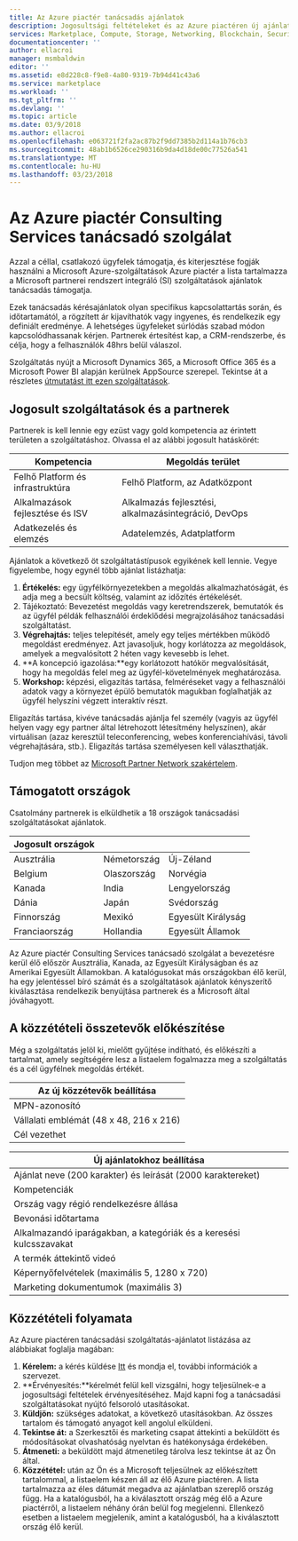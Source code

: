 ```yaml
---
title: Az Azure piactér tanácsadás ajánlatok
description: Jogosultsági feltételeket és az Azure piactéren új ajánlattípus közzétételi követelményei
services: Marketplace, Compute, Storage, Networking, Blockchain, Security
documentationcenter: ''
author: ellacroi
manager: msmbaldwin
editor: ''
ms.assetid: e8d228c8-f9e8-4a80-9319-7b94d41c43a6
ms.service: marketplace
ms.workload: ''
ms.tgt_pltfrm: ''
ms.devlang: ''
ms.topic: article
ms.date: 03/9/2018
ms.author: ellacroi
ms.openlocfilehash: e063721f2fa2ac87b2f9dd7385b2d114a1b76cb3
ms.sourcegitcommit: 48ab1b6526ce290316b9da4d18de00c77526a541
ms.translationtype: MT
ms.contentlocale: hu-HU
ms.lasthandoff: 03/23/2018
---
```

# <a name="azure-marketplace-consulting-services"></a>Az Azure piactér Consulting Services tanácsadó szolgálat
Azzal a céllal, csatlakozó ügyfelek támogatja, és kiterjesztése fogják használni a Microsoft Azure-szolgáltatások Azure piactér a lista tartalmazza a Microsoft partnerei rendszert integráló (SI) szolgáltatások ajánlatok tanácsadás támogatja. 

Ezek tanácsadás kérésajánlatok olyan specifikus kapcsolattartás során, és időtartamától, a rögzített ár kijavíthatók vagy ingyenes, és rendelkezik egy definiált eredménye. A lehetséges ügyfeleket súrlódás szabad módon kapcsolódhassanak kérjen. Partnerek értesítést kap, a CRM-rendszerbe, és célja, hogy a felhasználók 48hrs belül válaszol.

Szolgáltatás nyújt a Microsoft Dynamics 365, a Microsoft Office 365 és a Microsoft Power BI alapján kerülnek AppSource szerepel. Tekintse át a részletes [útmutatást itt ezen szolgáltatások](https://smp-cdn-prod.azureedge.net/documents/Microsoft%20AppSource%20Partner%20Listing%20Guidelines.pdf). 

## <a name="eligible-services-and-partners"></a>Jogosult szolgáltatások és a partnerek

Partnerek is kell lennie egy ezüst vagy gold kompetencia az érintett területen a szolgáltatáshoz. Olvassa el az alábbi jogosult hatáskörét:

|Kompetencia  |Megoldás terület  |
|---------|---------|
|Felhő Platform és infrastruktúra     |   Felhő Platform, az Adatközpont      |
|Alkalmazások fejlesztése és ISV     |  Alkalmazás fejlesztési, alkalmazásintegráció, DevOps       |
|Adatkezelés és elemzés    |  Adatelemzés, Adatplatform       |

Ajánlatok a következő öt szolgáltatástípusok egyikének kell lennie. Vegye figyelembe, hogy egynél több ajánlat listázhatja: 

1. **Értékelés:** egy ügyfélkörnyezetekben a megoldás alkalmazhatóságát, és adja meg a becsült költség, valamint az időzítés értékelését. 
2. Tájékoztató: Bevezetést megoldás vagy keretrendszerek, bemutatók és az ügyfél példák felhasználói érdeklődési megrajzolásához tanácsadási szolgáltatást. 
3. **Végrehajtás:** teljes telepítését, amely egy teljes mértékben működő megoldást eredményez. Azt javasoljuk, hogy korlátozza az megoldások, amelyek a megvalósított 2 héten vagy kevesebb is lehet. 
4. **A koncepció igazolása:**egy korlátozott hatókör megvalósítását, hogy ha megoldás felel meg az ügyfél-követelmények meghatározása. 
5. **Workshop:** képzési, eligazítás tartása, felméréseket vagy a felhasználói adatok vagy a környezet épülő bemutatók magukban foglalhatják az ügyfél helyszíni végzett interaktív részt. 

Eligazítás tartása, kivéve tanácsadás ajánlja fel személy (vagyis az ügyfél helyen vagy egy partner által létrehozott létesítmény helyszínen), akár virtuálisan (azaz keresztül teleconferencing, webes konferenciahívási, távoli végrehajtására, stb.). Eligazítás tartása személyesen kell választhatják.

Tudjon meg többet az [Microsoft Partner Network szakértelem](https://partner.microsoft.com/en-US/membership/competencies#simple-tab-content-1). 

## <a name="countries-supported"></a>Támogatott országok

Csatolmány partnerek is elküldhetik a 18 országok tanácsadási szolgáltatásokat ajánlatok. 


|Jogosult országok |  |  |
|---------|---------|---------|
|Ausztrália    |Németország         |Új-Zéland         |
|Belgium     |Olaszország         |Norvégia         |
|Kanada     |India         |Lengyelország         |
|Dánia     |Japán         |Svédország         |
|Finnország     |Mexikó         |Egyesült Királyság         |
|Franciaország     |Hollandia         |Egyesült Államok         |

Az Azure piactér Consulting Services tanácsadó szolgálat a bevezetésre kerül élő először Ausztrália, Kanada, az Egyesült Királyságban és az Amerikai Egyesült Államokban. A katalógusokat más országokban élő kerül, ha egy jelentéssel bíró számát és a szolgáltatások ajánlatok kényszerítő kiválasztása rendelkezik benyújtása partnerek és a Microsoft által jóváhagyott.

## <a name="prepare-your-publishing-artifacts"></a>A közzétételi összetevők előkészítése
Még a szolgáltatás jelöl ki, mielőtt gyűjtése indítható, és előkészíti a tartalmat, amely segítségére lesz a listaelem fogalmazza meg a szolgáltatás és a cél ügyfélnek megoldás értékét. 


|Az új közzétevők beállítása  |
|---------|
|MPN-azonosító     |
|Vállalati emblémát (48 x 48, 216 x 216)     |
|Cél vezethet     |


|Új ajánlatokhoz beállítása  |
|---------|
|Ajánlat neve (200 karakter) és leírását (2000 karaktereket)    |
|Kompetenciák     |
|Ország vagy régió rendelkezésre állása     |
|Bevonási időtartama     |
|Alkalmazandó iparágakban, a kategóriák és a keresési kulcsszavakat     |
|A termék áttekintő videó    |
|Képernyőfelvételek (maximális 5, 1280 x 720)     |
|Marketing dokumentumok (maximális 3)     |


## <a name="publishing-process"></a>Közzétételi folyamata
Az Azure piactéren tanácsadási szolgáltatás-ajánlatot listázása az alábbiakat foglalja magában:

1. **Kérelem:** a kérés küldése [Itt](https://azuremarketplace.microsoft.com/en-us/sell/nominate) és mondja el, további információk a szervezet. 
2. **Érvényesítés:**kérelmét felül kell vizsgálni, hogy teljesülnek-e a jogosultsági feltételek érvényesítéséhez. Majd kapni fog a tanácsadási szolgáltatásokat nyújtó felsoroló utasításokat. 
3. **Küldjön:** szükséges adatokat, a következő utasításokban. Az összes tartalom és támogató anyagot kell angolul elküldeni. 
4. **Tekintse át:** a Szerkesztői és marketing csapat áttekinti a beküldött és módosításokat olvashatóság nyelvtan és hatékonysága érdekében. 
5. **Átmeneti:** a beküldött majd átmenetileg tárolva lesz tekintse át az Ön által. 
6. **Közzététel:** után az Ön és a Microsoft teljesülnek az előkészített tartalommal, a listaelem készen áll az élő Azure piactéren. A lista tartalmazza az éles dátumát megadva az ajánlatban szereplő ország függ. Ha a katalógusból, ha a kiválasztott ország még élő a Azure piactérről, a listaelem néhány órán belül fog megjelenni. Ellenkező esetben a listaelem megjelenik, amint a katalógusból, ha a kiválasztott ország élő kerül.
